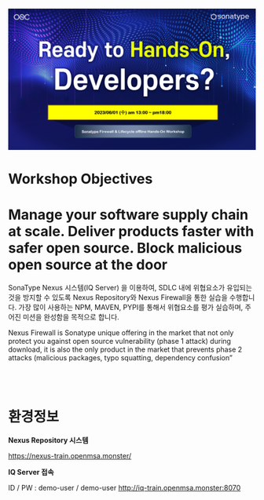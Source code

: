 ![image](https://github.com/OSCKOREA-WORKSHOP/NEXUS-FIREWALL-202306/blob/master/img/hands-on_main.png)

# Workshop Objectives
# Manage your software supply chain at scale. Deliver products faster with safer open source. Block malicious open source at the door
SonaType Nexus 시스템(IQ Server) 을 이용하여, SDLC 내에 위협요소가 유입되는 것을 방지할 수 있도록 Nexus Repository와 Nexus Firewall을 통한 실습을 수행합니다. 가장 많이 사용하는 NPM, MAVEN, PYPI를 통해서 위협요소를 평가 실습하며, 주어진 미션을 완성함을 목적으로 합니다.

Nexus Firewall is Sonatype unique offering in the market that not only protect you against open source vulnerability (phase 1 attack) during download, it is also the only product in the market that prevents phase 2 attacks (malicious packages, typo squatting, dependency confusion”<br/><br/><br/><br/>




# 환경정보
**Nexus Repository 시스템** <br>

https://nexus-train.openmsa.monster/

**IQ Server 접속** <br>

ID / PW : demo-user / demo-user
http://iq-train.openmsa.monster:8070
